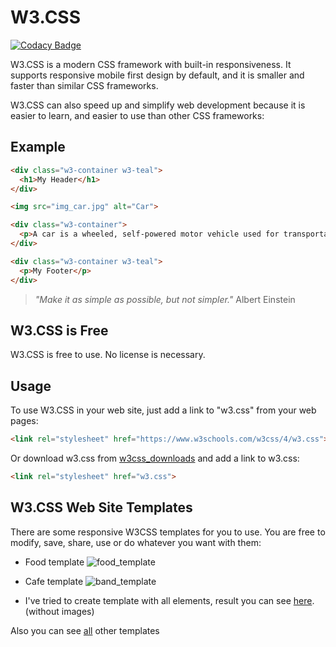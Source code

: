 # W3.CSS

[![Codacy Badge](https://api.codacy.com/project/badge/Grade/bc1ab10e22c44c5aa1fb9eb074392dc2)](https://www.codacy.com/manual/mezgoodle/W3Template?utm_source=github.com&amp;utm_medium=referral&amp;utm_content=mezgoodle/W3Template&amp;utm_campaign=Badge_Grade)

W3.CSS is a modern CSS framework with built-in responsiveness. It supports responsive mobile first design by default, and it is smaller and faster than similar CSS frameworks.

W3.CSS can also speed up and simplify web development because it is easier to learn, and easier to use than other CSS frameworks:

## Example
```html
<div class="w3-container w3-teal">
  <h1>My Header</h1>
</div>

<img src="img_car.jpg" alt="Car">

<div class="w3-container">
  <p>A car is a wheeled, self-powered motor vehicle used for transportation.</p>
</div>

<div class="w3-container w3-teal">
  <p>My Footer</p>
</div> 
```
> *"Make it as simple as possible, but not simpler."* Albert Einstein

## W3.CSS is Free
W3.CSS is free to use. No license is necessary.

## Usage
To use W3.CSS in your web site, just add a link to "w3.css" from your web pages:
```html
<link rel="stylesheet" href="https://www.w3schools.com/w3css/4/w3.css"> 
```
Or download w3.css from [w3css_downloads](https://www.w3schools.com/w3css/w3css_downloads.asp) and add a link to w3.css:
```html
<link rel="stylesheet" href="w3.css"> 
```

## W3.CSS Web Site Templates
There are some responsive W3CSS templates for you to use.
You are free to modify, save, share, use or do whatever you want with them:

- Food template
![food_template](https://www.w3schools.com/w3css/img_temp_food_blog.jpg)

- Cafe template
![band_template](https://www.w3schools.com/w3css/img_temp_cafe.jpg)

- I've tried to create template with all elements, result you can see [here](https://mezgoodle.github.io/W3Template/). (without images)

Also you can see [all](https://www.w3schools.com/w3css/w3css_templates.asp) other templates
